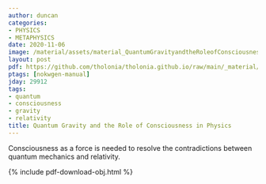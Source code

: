 ```yaml
---
author: duncan
categories:
- PHYSICS
- METAPHYSICS
date: 2020-11-06
image: /material/assets/material_QuantumGravityandtheRoleofConsciousnessinPhysics.png
layout: post
pdf: https://github.com/tholonia/tholonia.github.io/raw/main/_material/assets/material_QuantumGravityandtheRoleofConsciousnessinPhysics.pdf
ptags: [nokwgen-manual]
jday: 29912
tags:
- quantum
- consciousness
- gravity
- relativity
title: Quantum Gravity and the Role of Consciousness in Physics
---
```


Consciousness as a force is needed to resolve the contradictions between quantum mechanics and relativity.

<!--more-->

{% include pdf-download-obj.html %}
